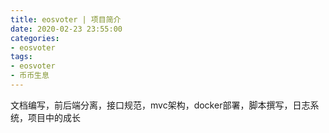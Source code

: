 ```yaml
---
title: eosvoter | 项目简介
date: 2020-02-23 23:55:00
categories:
- eosvoter
tags:
- eosvoter
- 币币生息
---
```

文档编写，前后端分离，接口规范，mvc架构，docker部署，脚本撰写，日志系统，项目中的成长
